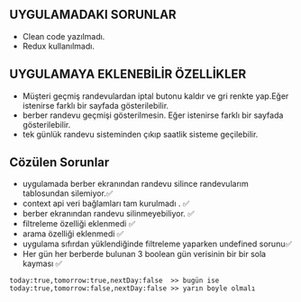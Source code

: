 ## UYGULAMADAKI SORUNLAR
- Clean code yazılmadı. 
- Redux kullanılmadı.

## UYGULAMAYA EKLENEBİLİR ÖZELLİKLER
- Müşteri geçmiş randevulardan iptal butonu kaldır ve gri renkte yap.Eğer istenirse farklı bir sayfada gösterilebilir.
- berber randevu geçmişi gösterilmesin. Eğer istenirse farklı bir sayfada gösterilebilir.
- tek günlük randevu sisteminden çıkıp saatlik sisteme geçilebilir.





## Cözülen Sorunlar
- uygulamada berber ekranından randevu silince randevularım tablosundan silemiyor.✅
-  context api veri bağlamları tam kurulmadı . ✅
- berber ekranından randevu silinmeyebiliyor. ✅
- filtreleme özelliği eklenmedi ✅
- arama özelliği eklenmedi ✅
- uygulama sıfırdan yüklendiğinde filtreleme yaparken undefined sorunu✅
- Her gün her berberde bulunan 3 boolean gün verisinin bir bir sola kayması ✅
```
today:true,tomorrow:true,nextDay:false  >> bugün ise
today:true,tomorrow:false,nextDay:false >> yarın boyle olmalı
```
